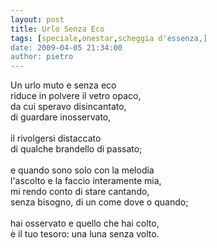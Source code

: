 ```yaml
---
layout: post
title: Urlo Senza Eco
tags: [speciale,onestar,scheggia d'essenza,]
date: 2009-04-05 21:34:00
author: pietro
---
```

Un urlo muto e senza eco<br/>riduce in polvere il vetro opaco,<br/>da cui speravo disincantato,<br/>di guardare inosservato,<br/><br/>il rivolgersi distaccato<br/>di qualche brandello di passato;<br/><br/>e quando sono solo con la melodia<br/>l'ascolto e la faccio interamente mia,<br/>mi rendo conto di stare cantando,<br/>senza bisogno, di un come dove o quando;<br/><br/>hai osservato e quello che hai colto,<br/>è il tuo tesoro: una luna senza volto.
